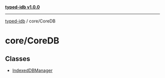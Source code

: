 [**typed-idb v1.0.0**](../../README.md)

***

[typed-idb](../../modules.md) / core/CoreDB

# core/CoreDB

## Classes

- [IndexedDBManager](classes/IndexedDBManager.md)
